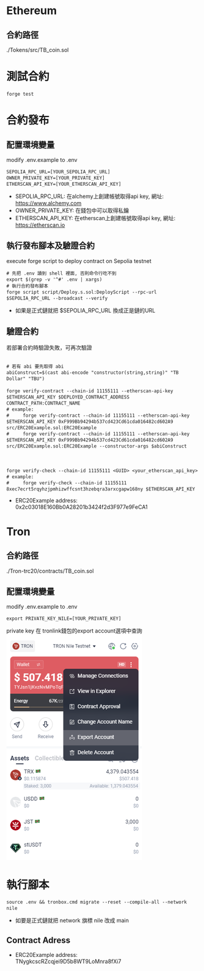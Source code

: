 # Ethereum

## 合約路徑
./Tokens/src/TB_coin.sol

# 測試合約

``` shell
forge test
```

# 合約發布

## 配置環境變量

 modify .env.example to .env
```
SEPOLIA_RPC_URL=[YOUR_SEPOLIA_RPC_URL]
OWNER_PRIVATE_KEY=[YOUR_PRIVATE_KEY]
ETHERSCAN_API_KEY=[YOUR_ETHERSCAN_API_KEY]
```

* SEPOLIA_RPC_URL: 在alchemy上創建帳號取得api key, 網址: https://www.alchemy.com
* OWNER_PRIVATE_KEY: 在錢包中可以取得私鑰
* ETHERSCAN_API_KEY: 在etherscan上創建帳號取得api key, 網址: https://etherscan.io

## 執行發布腳本及驗證合約

execute forge script to deploy contract on Sepolia testnet

``` shell
# 先把 .env 讀到 shell 裡面, 否則命令行吃不到
export $(grep -v '^#' .env | xargs)
# 執行合約發布腳本
forge script script/Deploy.s.sol:DeployScript --rpc-url $SEPOLIA_RPC_URL --broadcast --verify
```
* 如果是正式鏈就把 $SEPOLIA_RPC_URL 換成正是鏈的URL

## 驗證合約

若部署合約時驗證失敗，可再次驗證
``` shell

# 若有 abi 要先取得 abi
abiConstruct=$(cast abi-encode "constructor(string,string)" "TB Dollar" "TBU")

forge verify-contract --chain-id 11155111 --etherscan-api-key $ETHERSCAN_API_KEY $DEPLOYED_CONTRACT_ADDRESS CONTRACT_PATH:CONTRACT_NAME
# example:
#     forge verify-contract --chain-id 11155111 --etherscan-api-key $ETHERSCAN_API_KEY 0xF999Bb94294b537cd423Cd61cda016482cd602A9 src/ERC20Example.sol:ERC20Example
#     forge verify-contract --chain-id 11155111 --etherscan-api-key $ETHERSCAN_API_KEY 0xF999Bb94294b537cd423Cd61cda016482cd602A9 src/ERC20Example.sol:ERC20Example --constructor-args $abiConstruct



forge verify-check --chain-id 11155111 <GUID> <your_etherscan_api_key>
# example:
#     forge verify-check --chain-id 11155111 8xec7ecrt5rqyhzjpmhizwffcsnt3hzebqra3arxcgapw168ny $ETHERSCAN_API_KEY
```

 * ERC20Example address:  0x2c03018E160Bb0A28201b3424f2d3F977e9FeCA1


# Tron
## 合約路徑
./Tron-trc20/contracts/TB_coin.sol

## 配置環境變量
modify .env.example to .env
```
export PRIVATE_KEY_NILE=[YOUR_PRIVATE_KEY]
```
private key 在 tronlink錢包的export account選項中查詢<br>
![tronlink-pk-location](./Tron-trc20/tronlink-pk-location.png)
# 執行腳本

```
source .env && tronbox.cmd migrate --reset --compile-all --network nile
```
* 如要是正式鏈就把 network 旗標 nile 改成 main

## Contract Adress

* ERC20Example address:<br>
TNygkcscRZcqjei9D5b8WT9LoMnra8fXi7